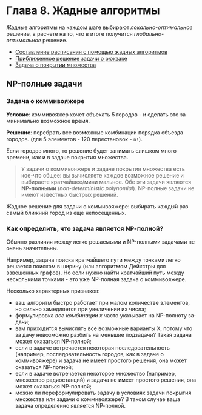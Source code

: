 # Глава 8. Жадные алгоритмы

Жадные алгоритмы на каждом шаге выбирают *локально-оптимальное* решение, в расчете на то, что в итоге получится *глобально-оптимальное* решение.

* [Составление расписания с помощью жадных алгоритмов](./shedule)
* [Приближенное решение задачи о рюкзаке](./knapsack)
* [Задача о покрытии множества](./set)

## NP-полные задачи

### Задача о коммивояжере

**Условие**: коммивояжер хочет объехать 5 городов - и сделать это за минимально возможное время.

**Решение**: перебрать все возможные комбинации порядка объезда городов. (для 5 элементов - 120 перестановок - `n!`).

Если городов много, то решение будет занимать слишком много времени, как и в задаче покрытия множества.

> У задачи о коммивояжере и задаче покрытия множества есть кое-что общее: вы вычисляете каждое возможное решение и выбираете кратчайшее/мини­ мальное. Обе эти задачи являются **NР-полными** (*non-deterministic polynomial*). NP-полные задачи не имеют известных быстрых решений.

Жадное решение для задачи о коммивояжере: выбирать каждый раз самый ближний город из еще непосещенных.

### Как определить, что задача является NР-полной?

Обычно различия между легко решаемыми и NP-полными задачами не очень значительны.

Например, задача поиска кратчайшего пути между точками легко решается поиском в ширину (или алгоритмом Дейкстры для взвешенных графов). Но если нужно найти кратчайший путь между несколькими точками - это уже NP-полная задача о коммивояжере.

Несколько характерных признаков:

* ваш алгоритм быстро работает при малом количестве элементов, но сильно замедляется при увеличении их числа;
* формулировка *все комбинации х* часто указывает на NР-полноту за­ дачи;
* вам приходится вычислять все возможные варианты Х, потому что за­ дачу невозможно разбить на меньшие подзадачи? Такая задача может оказаться NР-полной;
* если в задаче встречается некоторая последовательность (например, последовательность городов, как в задаче о коммивояжере) и задача не имеет простого решения, она может оказаться NР-полной;
* если в задаче встречается некоторое множество (например, множество радиостанций) и задача не имеет простого решения, она может оказаться NР-полной;
* можно ли переформулировать задачу в условиях задачи покрытия множества или задачи о коммивояжере? В таком случае ваша задача определенно является NР-полной.